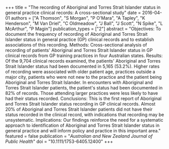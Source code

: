 +++
title = "The recording of Aboriginal and Torres Strait Islander status in general practice clinical records: A cross-sectional study"
date = 2016-04-01
authors = ["A Thomson", "S Morgan", "P O'Mara", "A Tapley", "K Henderson", "M Van Driel", "C Oldmeadow", "J Ball", "J Scott", "N Spike", "L McArthur", "P Magin"]
publication_types = ["2"]
abstract = "Objectives: To document the frequency of recording of Aboriginal and Torres Strait Islander status in general practice (GP) clinical records and to establish associations of this recording. Methods: Cross-sectional analysis of recording of patients' Aboriginal and Torres Strait Islander status in GP clinical records from GP training practices in four Australian states. Results: Of the 9,704 clinical records examined, the patients' Aboriginal and Torres Strait Islander status had been documented in 5,165 (53.2%). Higher rates of recording were associated with older patient age, practices outside a major city, patients who were not new to the practice and the patient being Aboriginal and Torres Strait Islander. In encounters with Aboriginal and Torres Strait Islander patients, the patient's status had been documented in 82% of records. Those attending larger practices were less likely to have had their status recorded. Conclusions: This is the first report of Aboriginal and Torres Strait Islander status recording in GP clinical records. Almost 20% of Aboriginal and Torres Strait Islander patients did not have their status recorded in the clinical record, with indications that recording may be unsystematic. Implications: Our findings reinforce the need for a systematic approach to identification of Aboriginal and Torres Strait Islander status in general practice and will inform policy and practice in this important area."
featured = false
publication = "*Australian and New Zealand Journal of Public Health*"
doi = "10.1111/1753-6405.12400"
+++

